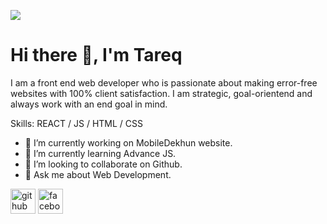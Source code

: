 ![](https://scontent.fdac116-1.fna.fbcdn.net/v/t1.6435-9/91135843_205265617425060_7725228259360636928_n.jpg?_nc_cat=107&ccb=1-5&_nc_sid=e3f864&_nc_eui2=AeHyvDvdvEj__rKs9yLt8RgMMb4FGoK-44AxvgUagr7jgL4vXrKkEFKSx5s-bPHNqEQ168VY3_GTn7xDafGiXbeg&_nc_ohc=hYhTrprkbRoAX_8hUAF&_nc_ht=scontent.fdac116-1.fna&oh=c3cde8764672d286be3ff90f1a4419f3&oe=616D742C)

# Hi there 👋, I'm Tareq

I am a front end web developer who is passionate about making error-free websites with 100% client satisfaction. I am strategic, goal-orientend and always work with an end goal in mind. 

Skills: REACT / JS / HTML / CSS

- 🔭 I’m currently working on MobileDekhun website. 
- 🌱 I’m currently learning Advance JS. 
- 👯 I’m looking to collaborate on Github. 
- 💬 Ask me about Web Development. 


[<img src='https://cdn.jsdelivr.net/npm/simple-icons@3.0.1/icons/github.svg' alt='github' height='40'>](https://github.com/ti-tareq)  [<img src='https://cdn.jsdelivr.net/npm/simple-icons@3.0.1/icons/facebook.svg' alt='facebook' height='40'>](https://www.facebook.com/0mmd.tareq0)  

